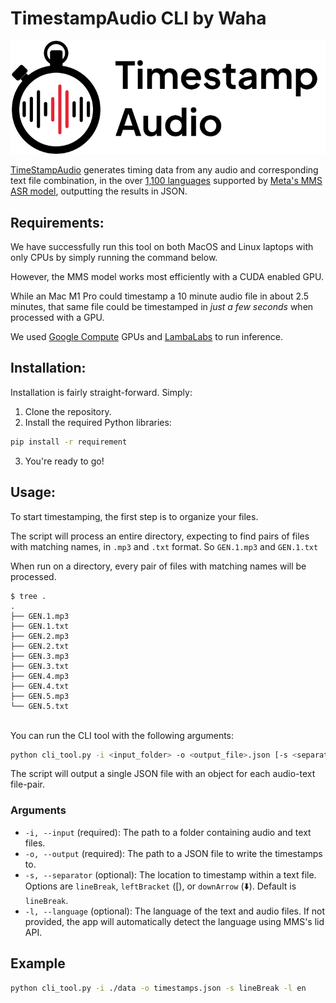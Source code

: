 # TimestampAudio CLI by Waha

![TimestampAudio.com Logo](./logo.png "TimestampAudio.com Logo")

[TimeStampAudio](https://timestampaudio.com) generates timing data from any audio and corresponding text file combination, in the over [1,100 languages](https://dl.fbaipublicfiles.com/mms/misc/language_coverage_mms.html) supported by [Meta's MMS ASR model](https://ai.meta.com/blog/multilingual-model-speech-recognition/), outputting the results in JSON.


## Requirements:

We have successfully run this tool on both MacOS and Linux laptops with only CPUs by simply running the command below.

However, the MMS model works most efficiently with a CUDA enabled GPU. 

While an Mac M1 Pro could timestamp a 10 minute audio file in about 2.5 minutes, that same file could be timestamped in _just a few seconds_ when processed with a GPU.

We used [Google Compute](https://cloud.google.com/compute/docs/gpus) GPUs and [LambaLabs](https://lambdalabs.com/) to run inference.


## Installation:

Installation is fairly straight-forward. Simply:

1. Clone the repository.
2. Install the required Python libraries:

```sh
pip install -r requirement
```
3. You're ready to go!


## Usage:

To start timestamping, the first step is to organize your files.

The script will process an entire directory, expecting to find pairs of files with matching names, in `.mp3` and `.txt` format. So `GEN.1.mp3` and `GEN.1.txt`


When run on a directory, every pair of files with matching names will be processed.


```
$ tree .
.
├── GEN.1.mp3
├── GEN.1.txt
├── GEN.2.mp3
├── GEN.2.txt
├── GEN.3.mp3
├── GEN.3.txt
├── GEN.4.mp3
├── GEN.4.txt
├── GEN.5.mp3
└── GEN.5.txt
```


\
You can run the CLI tool with the following arguments:

```sh
python cli_tool.py -i <input_folder> -o <output_file>.json [-s <separator>] [-l <language>]
```

The script will output a single JSON file with an object for each audio-text file-pair.


### Arguments

- `-i, --input` (required): The path to a folder containing audio and text files.
- `-o, --output` (required): The path to a JSON file to write the timestamps to.
- `-s, --separator` (optional): The location to timestamp within a text file. Options are `lineBreak`, `leftBracket` ([), or `downArrow` (⬇️). Default is `lineBreak`.
- `-l, --language` (optional): The language of the text and audio files. If not provided, the app will automatically detect the language using MMS's lid API.

## Example

```sh
python cli_tool.py -i ./data -o timestamps.json -s lineBreak -l en
```
